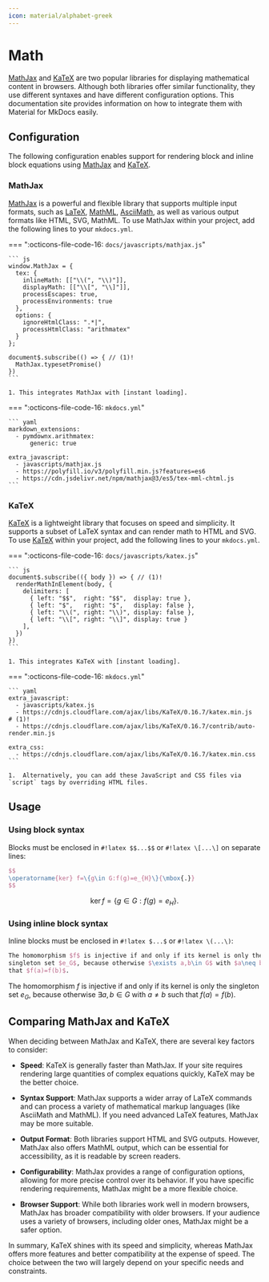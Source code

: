 ```yaml
---
icon: material/alphabet-greek
---
```


# Math

[MathJax] and [KaTeX] are two popular libraries for displaying 
mathematical content in browsers. Although both libraries offer similar 
functionality, they use different syntaxes and have different configuration 
options. This documentation site provides information on how to integrate them 
with Material for MkDocs easily.

  [MathJax]: https://www.mathjax.org/
  [LaTeX]: https://en.wikibooks.org/wiki/LaTeX/Mathematics
  [MathML]: https://en.wikipedia.org/wiki/MathML
  [AsciiMath]: http://asciimath.org/
  [KaTeX]: https://katex.org/


## Configuration

The following configuration enables support for rendering block and 
inline block equations using [MathJax] and [KaTeX].

### MathJax

[MathJax] is a powerful and flexible library that supports multiple input formats, 
such as [LaTeX], [MathML], [AsciiMath], as well as various output formats like 
HTML, SVG, MathML. To use MathJax within your project, add the following lines 
to your `mkdocs.yml`.

=== ":octicons-file-code-16: `docs/javascripts/mathjax.js`"

    ``` js
    window.MathJax = {
      tex: {
        inlineMath: [["\\(", "\\)"]],
        displayMath: [["\\[", "\\]"]],
        processEscapes: true,
        processEnvironments: true
      },
      options: {
        ignoreHtmlClass: ".*|",
        processHtmlClass: "arithmatex"
      }
    };

    document$.subscribe(() => { // (1)!
      MathJax.typesetPromise()
    })
    ```

    1. This integrates MathJax with [instant loading].

=== ":octicons-file-code-16: `mkdocs.yml`"

    ``` yaml
    markdown_extensions:
      - pymdownx.arithmatex:
          generic: true

    extra_javascript:
      - javascripts/mathjax.js
      - https://polyfill.io/v3/polyfill.min.js?features=es6
      - https://cdn.jsdelivr.net/npm/mathjax@3/es5/tex-mml-chtml.js
    ```


### KaTeX

[KaTeX] is a lightweight library that focuses on speed and simplicity. It 
supports a subset of LaTeX syntax and can render math to HTML and SVG. To use 
[KaTeX] within your project, add the following lines to your `mkdocs.yml`.

=== ":octicons-file-code-16: `docs/javascripts/katex.js`"

    ``` js
    document$.subscribe(({ body }) => { // (1)!
      renderMathInElement(body, {
        delimiters: [
          { left: "$$",  right: "$$",  display: true },
          { left: "$",   right: "$",   display: false },
          { left: "\\(", right: "\\)", display: false },
          { left: "\\[", right: "\\]", display: true }
        ],
      })
    })
    ```

    1. This integrates KaTeX with [instant loading].

=== ":octicons-file-code-16: `mkdocs.yml`"

    ``` yaml
    extra_javascript:
      - javascripts/katex.js 
      - https://cdnjs.cloudflare.com/ajax/libs/KaTeX/0.16.7/katex.min.js  # (1)!
      - https://cdnjs.cloudflare.com/ajax/libs/KaTeX/0.16.7/contrib/auto-render.min.js
    
    extra_css:
      - https://cdnjs.cloudflare.com/ajax/libs/KaTeX/0.16.7/katex.min.css
    ```

    1.  Alternatively, you can add these JavaScript and CSS files via `script` tags by overriding HTML files.


<script src="https://polyfill.io/v3/polyfill.min.js?features=es6"></script>
<script id="MathJax-script" async src="https://cdn.jsdelivr.net/npm/mathjax@3/es5/tex-mml-chtml.js"></script>
<script>
  window.MathJax = {
    tex: {
      inlineMath: [["\\(", "\\)"]],
      displayMath: [["\\[", "\\]"]],
      processEscapes: true,
      processEnvironments: true
    },
    options: {
      ignoreHtmlClass: ".*|",
      processHtmlClass: "arithmatex"
    }
  };
</script>


## Usage

### Using block syntax

Blocks must be enclosed in `#!latex $$...$$` or `#!latex \[...\]` on separate
lines:

``` latex title="block syntax"
$$
\operatorname{ker} f=\{g\in G:f(g)=e_{H}\}{\mbox{.}}
$$
```

<div class="result" markdown>

$$
\operatorname{ker} f=\{g\in G:f(g)=e_{H}\}{\mbox{.}}
$$

</div>

### Using inline block syntax

Inline blocks must be enclosed in `#!latex $...$` or `#!latex \(...\)`:

``` latex title="inline syntax"
The homomorphism $f$ is injective if and only if its kernel is only the 
singleton set $e_G$, because otherwise $\exists a,b\in G$ with $a\neq b$ such 
that $f(a)=f(b)$.
```

<div class="result" markdown>

The homomorphism $f$ is injective if and only if its kernel is only the 
singleton set $e_G$, because otherwise $\exists a,b\in G$ with $a\neq b$ such 
that $f(a)=f(b)$.

</div>


## Comparing MathJax and KaTeX

When deciding between MathJax and KaTeX, there are several key factors to 
consider:

- __Speed__: KaTeX is generally faster than MathJax. If your site requires rendering large 
quantities of complex equations quickly, KaTeX may be the better choice.

- __Syntax Support__: MathJax supports a wider array of LaTeX commands and can 
process a variety of mathematical markup languages (like AsciiMath and MathML). 
If you need advanced LaTeX features, MathJax may be more suitable.

- __Output Format__: Both libraries support HTML and SVG outputs. However, 
MathJax also offers MathML output, which can be essential for accessibility, as 
it is readable by screen readers.

- __Configurability__: MathJax provides a range of configuration options, 
allowing for more precise control over its behavior. If you have specific 
rendering requirements, MathJax might be a more flexible choice.

- __Browser Support__: While both libraries work well in modern browsers, 
MathJax has broader compatibility with older browsers. If your audience uses a 
variety of browsers, including older ones, MathJax might be a safer option.

In summary, KaTeX shines with its speed and simplicity, whereas MathJax offers 
more features and better compatibility at the expense of speed. The choice 
between the two will largely depend on your specific needs and constraints.
